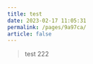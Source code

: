 ```yaml
---
title: test
date: 2023-02-17 11:05:31
permalink: /pages/9a97ca/
article: false
---
```


> test
> 222